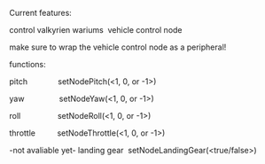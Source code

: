 Current features:

control valkyrien wariums  vehicle control node

make sure to wrap the vehicle control node as a peripheral!

functions:

pitch              setNodePitch(<1, 0, or -1>)

yaw                setNodeYaw(<1, 0, or -1>)

roll                 setNodeRoll(<1, 0, or -1>)

throttle          setNodeThrottle(<1, 0, or -1>)

-not avaliable yet- landing gear  setNodeLandingGear(<true/false>)
